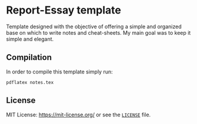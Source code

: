 # Report-Essay template

Template designed with the objective of offering a simple and organized base on which to write notes and cheat-sheets.
My main goal was to keep it simple and elegant.

## Compilation

In order to compile this template simply run:

```
pdflatex notes.tex
```

## License

MIT License: https://mit-license.org/ or see the 
[`LICENSE`](https://github.com/rnsavinelli/report-thesis-template/blob/master/LICENSE) file.
